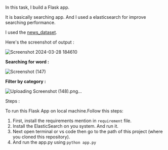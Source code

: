 In this task, I build a Flask app.

It is basically searching app. And I used a elasticsearch for improve searching performance.

I used the <a href="https://www.kaggle.com/datasets/rmisra/news-category-dataset" target="_blank">news_dataset</a>.

Here's the screenshot of output : 

![Screenshot 2024-03-28 184610](https://github.com/annonymous-axe/Blackoffer-Demo-Projects/assets/79747679/2b7d66bc-7cf2-4d05-8676-cec885b636fa)

<b>Searching for word : </b>

![Screenshot (147)](https://github.com/annonymous-axe/Blackoffer-Demo-Projects/assets/79747679/40d74c3d-6f13-4064-a452-e2bb7a782b8b)

<b>Filter by category : </b>

![Uploading Screenshot (148).png…]()


Steps : 

To run this Flask App on local machine.Follow this steps:

1) First, install the requirements mention in <code>requirement</code> file.
2) Install the ElasticSearch on you system. And run it.
3) Next open terminal or vs code then go to the path of this project (where you cloned this repository).
4) And run the app.py using <code>python app.py</code>




